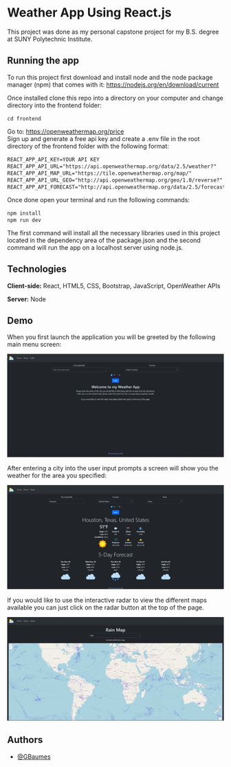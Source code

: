 # Weather App Using React.js

This project was done as my personal capstone project for my B.S. degree at SUNY Polytechnic Institute.

## Running the app

To run this project first download and install node and the node package manager (npm) that comes with it: https://nodejs.org/en/download/current

Once installed clone this repo into a directory on your computer and change directory into the frontend folder:

```
cd frontend
```

Go to: https://openweathermap.org/price  
Sign up and generate a free api key and create a .env file in the root directory of the frontend folder with the following format:

```
REACT_APP_API_KEY=YOUR API KEY
REACT_APP_API_URL="https://api.openweathermap.org/data/2.5/weather?"
REACT_APP_API_MAP_URL="https://tile.openweathermap.org/map/"
REACT_APP_API_URL_GEO="http://api.openweathermap.org/geo/1.0/reverse?"
REACT_APP_API_FORECAST="http://api.openweathermap.org/data/2.5/forecast?"
```

Once done open your terminal and run the following commands:

```
npm install
npm run dev
```

The first command will install all the necessary libraries used in this project located in the dependency area of the package.json and the second command will run the app on a localhost server using node.js.

## Technologies

**Client-side:** React, HTML5, CSS, Bootstrap, JavaScript, OpenWeather APIs

**Server:** Node

## Demo

When you first launch the application you will be greeted by the following main menu screen:

![MainMenu](./frontend/src/images/MainScreen.jpg)

After entering a city into the user input prompts a screen will show you the weather for the area you specified:

![ExampleData](./frontend/src/images/example.jpg)

If you would like to use the interactive radar to view the different maps available you can just click on the radar button at the top of the page.

![RadarExample](./frontend/src/images/radarexample.jpg)

## Authors

- [@GBaumes](https://github.com/GBaumes)
